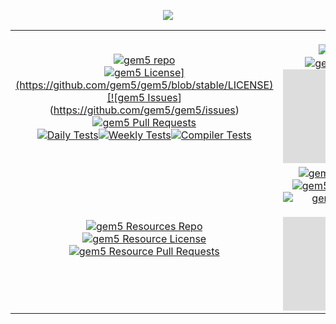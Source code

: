 
<picture>
<p align="center">
<img src="https://www.gem5.org/assets/img/gem5logo/Color/noBackground/horizontal/gem5ColorLong.gif">
</p>
</picture>

| | |
:---:|:---:
[![gem5 repo](https://github-readme-stats.vercel.app/api/pin/?username=gem5&repo=gem5)](https://github.com/gem5/gem5)<br>[![gem5 License](https://img.shields.io/github/license/gem5/gem5?)](https://github.com/gem5/gem5/blob/stable/LICENSE)[![gem5 Issues](https://img.shields.io/github/issues/gem5/gem5)](https://github.com/gem5/gem5/issues)[![gem5 Pull Requests](https://img.shields.io/github/issues-pr/gem5/gem5)](https://github.com/gem5/gem5/pulls)<br>[![Daily Tests](https://github.com/gem5/gem5/actions/workflows/daily-tests.yaml/badge.svg)](https://github.com/gem5/gem5/actions/workflows/daily-tests.yaml)[![Weekly Tests](https://github.com/gem5/gem5/actions/workflows/weekly-tests.yaml/badge.svg)](https://github.com/gem5/gem5/actions/workflows/weekly-tests.yaml)[![Compiler Tests](https://github.com/gem5/gem5/actions/workflows/compiler-tests.yaml/badge.svg)](https://github.com/gem5/gem5/actions/workflows/compiler-tests.yaml)|[![gem5 Website repo](https://github-readme-stats.vercel.app/api/pin/?username=gem5&repo=website)](https://github.com/gem5/website)<br>[![gem5 Website License](https://img.shields.io/github/license/gem5/website)](https://github.com/gem5/website/blob/stable/LICENSE)[![gem5 Website Pull Requests](https://img.shields.io/github/issues-pr/gem5/website)](https://github.com/gem5/website/pulls)<br>[![gem5 Website Status](https://img.shields.io/website-up-down-green-red/https/www.gem5.org?label=Website)](https://www.gem5.org)
[![gem5 Resources Repo](https://github-readme-stats.vercel.app/api/pin/?username=gem5&repo=gem5-resources)](https://github.com/gem5/gem5-resources)<br>[![gem5 Resource License](https://img.shields.io/github/license/gem5/gem5-resources)](https://github.com/gem5/gem5-resources/blob/stable/LICENSE)[![gem5 Resource Pull Requests](https://img.shields.io/github/issues-pr/gem5/gem5-resources)](https://github.com/gem5/gem5-resources/pulls)|[![gem5 Resources Website Repo](https://github-readme-stats.vercel.app/api/pin/?username=gem5&repo=gem5-resources-website)](https://github.com/gem5/gem5-resources-website)<br>[![gem5 Resources Website License](https://img.shields.io/github/license/gem5/gem5-resources-website)](https://github.com/gem5/gem5-resources-website/blob/stable/LICENSE)[![gem5 Resources Website Pull Requests](https://img.shields.io/github/issues-pr/gem5/gem5-resources-website)](https://github.com/gem5/gem5-resources-website/pulls)<br>[![gem5 Resources Website Status](https://img.shields.io/website-up-down-green-red/https/resources.gem5.org?label=Website%20status)](https://resoruces.gem5.org)

